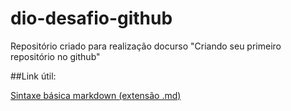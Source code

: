 # dio-desafio-github
Repositório criado para realização docurso "Criando seu primeiro repositório no github"


##Link útil:

[Sintaxe básica markdown (extensão .md)](https://markdown.net.br/sintaxe-basica/)
